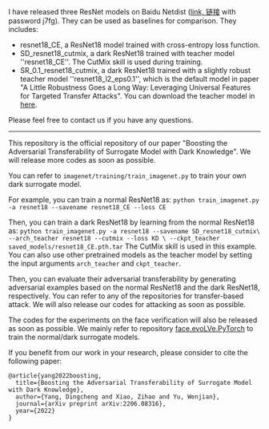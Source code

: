 I have released three ResNet models on Baidu Netdist ([link, 链接](https://pan.baidu.com/s/1wSH8GKH6KlXJv5NSjpq-NQ) with password j7fg). They can be used as baselines for comparison. They includes:
* resnet18_CE, a ResNet18 model trained with cross-entropy loss function.
* SD_resnet18_cutmix, a dark ResNet18 trained with teacher model ''resnet18_CE''. The CutMix skill is used during training.
* SR_0.1_resnet18_cutmix, a dark ResNet18 trained with a slightly robust teacher model ''resnet18_l2_eps0.1'', which is the default model in paper "A Little Robustness Goes a Long Way: Leveraging Universal Features for Targeted Transfer Attacks". You can download the teacher model in [here](https://github.com/microsoft/robust-models-transfer).

Please feel free to contact us if you have any questions.

---

This repository is the official repository of our paper "Boosting the Adversarial Transferability of Surrogate Model with Dark Knowledge". We will release more codes as soon as possible.

You can refer to `imagenet/training/train_imagenet.py` to train your own dark surrogate model.

For example, you can train a normal ResNet18 as:
``
python train_imagenet.py -a resnet18 --savename resnet18_CE --loss CE
``

Then, you can train a dark ResNet18 by learning from the normal ResNet18 as:
``
python train_imagenet.py -a resnet18 --savename SD_resnet18_cutmix\
    --arch_teacher resnet18 --cutmix --loss KD \
    --ckpt_teacher saved_models/resnet18_CE.pth.tar
``
The CutMix skill is used in this example. You can also use other pretrained models as the teacher model by setting the input arguments ``arch_teacher`` and ``ckpt_teacher``.

Then, you can evaluate their adversarial transferability by generating adversarial examples based on the normal ResNet18 and the dark ResNet18, respectively. You can refer to any of the repositories for transfer-based attack. We will also release our codes for attacking as soon as possible.

The codes for the experiments on the face verification will also be released as soon as possible. We mainly refer to repository [face.evoLVe.PyTorch](https://github.com/ZhaoJ9014/face.evoLVe.PyTorch) to train the normal/dark surrogate models.

If you benefit from our work in your research, please consider to cite the following paper:
```
@article{yang2022boosting,
  title={Boosting the Adversarial Transferability of Surrogate Model with Dark Knowledge},
  author={Yang, Dingcheng and Xiao, Zihao and Yu, Wenjian},
  journal={arXiv preprint arXiv:2206.08316},
  year={2022}
}
```
